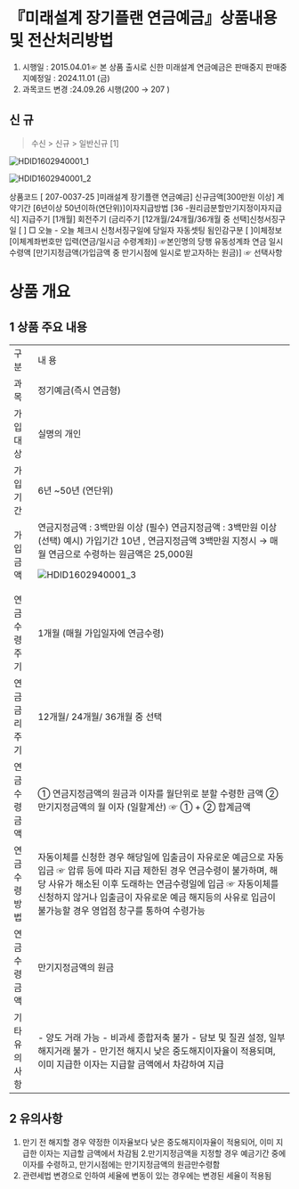# 『미래설계 장기플랜 연금예금』상품내용 및 전산처리방법
1. 시행일 : 2015.04.01☞ 본 상품 출시로 신한 미래설계 연금예금은 판매중지
판매중지예정일 : 2024.11.01 (금)
2. 과목코드 변경 :24.09.26 시행(200 → 207 )
## 신 규
> 수신 > 신규 > 일반신규 [1]

![HDID1602940001_1](HDID1602940001_1.jpg)


![HDID1602940001_2](HDID1602940001_2.jpg)

상품코드
[ 207-0037-25 ]미래설계 장기플랜 연금예금]
신규금액[300만원 이상]
계약기간 [6년이상 50년이하(연단위)]이자지급방법 [36 -원리금분할만기지정이자지급식]
지급주기 [1개월]
회전주기
(금리주기 [12개월/24개월/36개월 중 선택]신청서징구일 [ ] □ 오늘 - 오늘 체크시 신청서징구일에 당일자 자동셋팅 됨인감구분 [ ]이체정보 [이체계좌번호만 입력(연금/일시금 수령계좌)] ☞본인명의 당행 유동성계좌
연금 일시수령액 [만기지정금액(가입금액 중 만기시점에 일시로 받고자하는 원금)]
☞ 선택사항
# 상품 개요
## 1 상품 주요 내용

<table><tbody><tr>
<td>
구분</td>
<td>
내 용</td></tr><tr>
<td>
과목</td>
<td>
정기예금(즉시 연금형)</td></tr><tr>
<td>
가입대상</td>
<td>
실명의 개인</td></tr><tr>
<td>
가입기간</td>
<td>
6년 ~50년 (연단위)</td></tr><tr>
<td>
가입금액</td>
<td>연금지정금액 : 3백만원 이상 (필수)
연금지정금액 : 3백만원 이상 (선택)
예시) 가입기간 10년 , 연금지정금액 3백만원 지정시 → 매월 연금으로 수령하는 원금액은 25,000원

![HDID1602940001_3](HDID1602940001_3.jpg)
</td></tr><tr>
<td>
연금수령주기</td>
<td>
1개월 (매월 가입일자에 연금수령)</td></tr><tr>
<td>
연금금리주기</td>
<td>
12개월/ 24개월/ 36개월 중 선택</td></tr><tr>
<td>
연금수령금액</td>
<td>① 연금지정금액의 원금과 이자를 월단위로 분할 수령한 금액
② 만기지정금액의 월 이자 (일할계산)
☞ ① + ② 합계금액</td></tr><tr>
<td>
연금수령방법</td>
<td>자동이체를 신청한 경우 해당일에 입출금이 자유로운 예금으로 자동입금
☞ 압류 등에 따라 지급 제한된 경우 연금수령이 불가하며, 해당 사유가 해소된 이후 도래하는 연금수령일에 입금
☞ 자동이체를 신청하지 않거나 입출금이 자유로운 예금 해지등의 사유로 입금이 불가능할 경우 영업점 창구를 통하여 수령가능</td></tr><tr>
<td>
연금수령금액</td>
<td>
만기지정금액의 원금</td></tr><tr>
<td>
기타 유의 사항</td>
<td>- 양도 거래 가능
- 비과세 종합저축 불가
- 담보 및 질권 설정, 일부해지거래 불가
- 만기전 해지시 낮은 중도해지이자율이 적용되며, 이미 지급한 이자는 지급할 금액에서 차감하여 지급</td></tr></tbody>
</table>


## 2 유의사항
1. 만기 전 해지할 경우 약정한 이자율보다 낮은 중도해지이자율이 적용되어, 이미 지급한 이자는 지급할 금액에서 차감됨
2.만기지정금액을 지정할 경우 예금기간 중에 이자를 수령하고, 만기시점에는 만기지정금액의 원금만수령함
3. 관련세법 변경으로 인하여 세율에 변동이 있는 경우에는 변경된 세율이 적용됨
